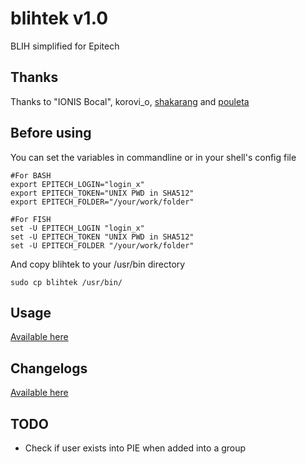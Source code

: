 # blihtek v1.0
BLIH simplified for Epitech

## Thanks
Thanks to "IONIS Bocal", korovi_o, [shakarang](https://github.com/Shakarang) and [pouleta](https://github.com/pouleta)

## Before using
You can set the variables in commandline or in your shell's config file
````shell
#For BASH
export EPITECH_LOGIN="login_x"
export EPITECH_TOKEN="UNIX PWD in SHA512"
export EPITECH_FOLDER="/your/work/folder"
````
````fish
#For FISH
set -U EPITECH_LOGIN "login_x"
set -U EPITECH_TOKEN "UNIX PWD in SHA512"
set -U EPITECH_FOLDER "/your/work/folder"
````
And copy blihtek to your /usr/bin directory
````
sudo cp blihtek /usr/bin/
````
## Usage

[Available here](https://github.com/hug33k/blihtek/blob/master/USAGE.md)

## Changelogs

[Available here](https://github.com/hug33k/blihtek/blob/master/CHANGELOGS.md)

## TODO

* Check if user exists into PIE when added into a group
